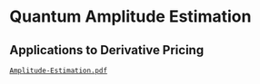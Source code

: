 # Quantum Amplitude Estimation

## Applications to Derivative Pricing

[`Amplitude-Estimation.pdf`](qas24-amplitude-estimation.pdf)

